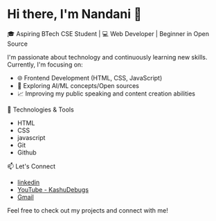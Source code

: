 # Hi there, I'm Nandani 👋

🎓 Aspiring BTech CSE Student | 💻 Web Developer | Beginner in Open Source 

I'm passionate about technology and continuously learning new skills. Currently, I'm focusing on:

- 🌐 Frontend Development (HTML, CSS, JavaScript)
- 🧠 Exploring AI/ML concepts/Open sources
- 📈 Improving my public speaking and content creation abilities

🔧 Technologies & Tools

- HTML
- CSS
- javascript
- Git
- Github


📫 Let's Connect

- [linkedin](https://www.linkedin.com/in/nandaniiguptaa)
- [YouTube - KashuDebugs](https://www.youtube.com/@KashuDebugs)
- [Gmail](gupta.nandani239@gmail.com)

Feel free to check out my projects and connect with me!

